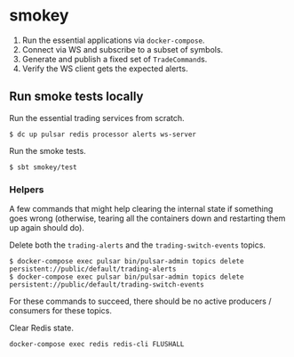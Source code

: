 # smokey

1. Run the essential applications via `docker-compose`.
2. Connect via WS and subscribe to a subset of symbols.
3. Generate and publish a fixed set of `TradeCommand`s.
4. Verify the WS client gets the expected alerts.

## Run smoke tests locally

Run the essential trading services from scratch.

```console
$ dc up pulsar redis processor alerts ws-server
```

Run the smoke tests.

```console
$ sbt smokey/test
```

### Helpers

A few commands that might help clearing the internal state if something goes wrong (otherwise, tearing all the containers down and restarting them up again should do).

Delete both the `trading-alerts` and the `trading-switch-events` topics.

```console
$ docker-compose exec pulsar bin/pulsar-admin topics delete persistent://public/default/trading-alerts
$ docker-compose exec pulsar bin/pulsar-admin topics delete persistent://public/default/trading-switch-events
```

For these commands to succeed, there should be no active producers / consumers for these topics.

Clear Redis state.

```console
docker-compose exec redis redis-cli FLUSHALL
```
